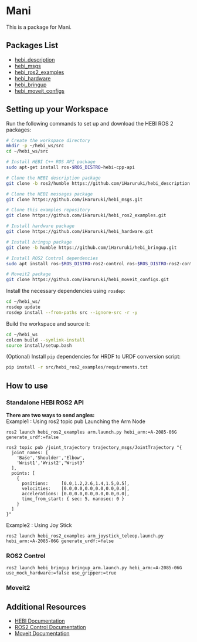 # Mani
This is a package for Mani.

## Packages List
* [hebi_description](https://github.com/iHaruruki/hebi_description.git)
* [hebi_msgs](https://github.com/iHaruruki/hebi_msgs.git)
* [hebi_ros2_examples](https://github.com/iHaruruki/hebi_ros2_examples.git)
* [hebi_hardware](https://github.com/iHaruruki/hebi_hardware.git)
* [hebi_bringup](https://github.com/iHaruruki/hebi_bringup.git)
* [hebi_moveit_configs](https://github.com/iHaruruki/hebi_moveit_configs.git)

## Setting up your Workspace
Run the following commands to set up and download the HEBI ROS 2 packages:
```bash
# Create the workspace directory
mkdir -p ~/hebi_ws/src
cd ~/hebi_ws/src

# Install HEBI C++ ROS API package
sudo apt-get install ros-$ROS_DISTRO-hebi-cpp-api

# Clone the HEBI description package
git clone -b ros2/humble https://github.com/iHaruruki/hebi_description.git

# Clone the HEBI messages package
git clone https://github.com/iHaruruki/hebi_msgs.git

# Clone this examples repository
git clone https://github.com/iHaruruki/hebi_ros2_examples.git

# Install hardware package
git clone https://github.com/iHaruruki/hebi_hardware.git

# Install bringup package
git clone -b humble https://github.com/iHaruruki/hebi_bringup.git

# Install ROS2 Control dependencies
sudo apt install ros-$ROS_DISTRO-ros2-control ros-$ROS_DISTRO-ros2-controllers -y

# Moveit2 package
git clone https://github.com/iHaruruki/hebi_moveit_configs.git
```
Install the necessary dependencies using `rosdep`:
```bash
cd ~/hebi_ws/
rosdep update
rosdep install --from-paths src --ignore-src -r -y
```
Build the workspace and source it:
```bash
cd ~/hebi_ws
colcon build --symlink-install
source install/setup.bash
```
(Optional) Install `pip` dependencies for HRDF to URDF conversion script:

```bash
pip install -r src/hebi_ros2_examples/requirements.txt
```
## How to use
### Standalone HEBI ROS2 API
**There are two ways to send angles:**    
Example1 : Using ros2 topic pub
Launching the Arm Node
```shell
ros2 launch hebi_ros2_examples arm.launch.py hebi_arm:=A-2085-06G generate_urdf:=false
```
```shell
ros2 topic pub /joint_trajectory trajectory_msgs/JointTrajectory "{ 
  joint_names: [
    'Base','Shoulder','Elbow',
    'Wrist1','Wrist2','Wrist3'
  ],
  points: [
    { 
      positions:     [0.0,1.2,2.6,1.4,1.5,0.5],
      velocities:    [0.0,0.0,0.0,0.0,0.0,0.0],
      accelerations: [0.0,0.0,0.0,0.0,0.0,0.0],
      time_from_start: { sec: 5, nanosec: 0 }
    }
  ]
}"
```
Example2 : Using Joy Stick
```shell
ros2 launch hebi_ros2_examples arm_joystick_teleop.launch.py hebi_arm:=A-2085-06G generate_urdf:=false
```
### ROS2 Control
```shell
ros2 launch hebi_bringup bringup_arm.launch.py hebi_arm:=A-2085-06G use_mock_hardware:=false use_gripper:=true
```

### Moveit2

## Additional Resources
* [HEBI Documentation](https://docs.hebi.us/)
* [ROS2 Control Documentation](https://control.ros.org/humble/index.html)
* [Moveit Documentation](https://moveit.ai/)
